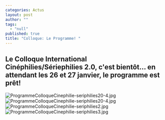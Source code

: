 ```yaml
---
categories: Actus
layout: post
author: ""
tags: 
  - "null"
published: true
title: "Colloque: Le Programme! "
---
```



## Le Colloque International Cinéphilies/Sériephilies 2.0, c'est bientôt... en attendant les 26 et 27 janvier, le programme est prêt!

![ProgrammeColloqueCinephilie-seriphilies20-4.jpg]({{site.baseurl}}/media/ProgrammeColloqueCinephilie-seriphilies20-4.jpg)
![ProgrammeColloqueCinephilie-seriphilies20-4.jpg]({{site.baseurl}}/media/ProgrammeColloqueCinephilie-seriphilies20-4.jpg)
![ProgrammeColloqueCinephilie-seriphilies2.jpg]({{site.baseurl}}/media/ProgrammeColloqueCinephilie-seriphilies2.jpg)
![ProgrammeColloqueCinephilie-seriphilies3.jpg]({{site.baseurl}}/media/ProgrammeColloqueCinephilie-seriphilies3.jpg)

